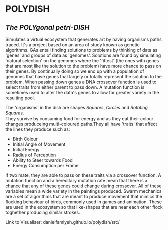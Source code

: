 # POLYDISH
## _The POLYgonal petri-DISH_
Simulates a virtual ecosystem that generates art by having organisms paths traced.
It's a project based on an area of study known as genetic algorithms.
GAs entail finding solutions to problems by thinking of data as 'genes' and groups of data as 'genomes'.
Solutions are found by simulating 'natural selection' on the genomes where the 'fittest'
(the ones with genes that are most like the solution to the problem) have more chance to pass on their genes.
By continually doing so we end up with a population of genomes that have genes that largely or totally represent the
solution to the problem.
When passing down genes a DNA crossover function is used to select traits from either parent to pass down. A mutation function is sometimes used to alter the data's genes to allow for greater variety in the resulting pool.

The 'organisms' in the dish are shapes _Squares_, _Circles_ and _Rotating Squares_.
<br>They survive by consuming food for energy and as they eat their colour changes produceing multi-coloured paths.They all have 'traits' that affect the lines they produce such as:
* Birth Colour
* Initial Angle of Movement
* Initial Energy
* Radius of Perception
* Ability to Steer towards Food
* Energy Consumption per Frame

If two mate, they are able to pass on these traits via a crossover function.
A mutation function and a hereditary mutation rate mean that there is a chance that any of these genes could change during crossover.
All of these variables mean a wide variety in the paintings produced.
Swarm mechanics are a set of algorithms that are meant to produce movement that mimics the flocking behaviour of birds, commonly used in games and animation.
These are used in the ecosystem so that like-shapes that are near each other flock toghether producing similar strokes.

Link to Visualiser:
danielfamiyeh.github.io/polydish/src/
